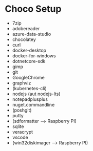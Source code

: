 # Choco Setup

* 7zip
* adobereader
* azure-data-studio
* chocolatey
* curl
* docker-desktop
* docker-for-windows
* dotnetcore-sdk
* gimp
* git
* GoogleChrome
* graphviz
* (kubernetes-cli)
* nodejs (aut nodejs-lts)
* notepadplusplus
* nuget.commandline
* (poshgit)
* putty
* (sdformatter --> Raspberry PI)
* sqlite
* veracrypt
* vscode
* (win32diskimager --> Raspberry PI)
